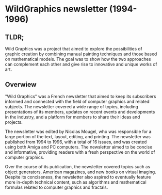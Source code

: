 # WildGraphics newsletter (1994-1996)

## TLDR;

Wild Graphics was a project that aimed to explore the possibilities of graphic creation by combining manual painting techniques and those based on mathematical models. The goal was to show how the two approaches can complement each other and give rise to innovative and unique works of art.

## Overwiew

"Wild Graphics" was a French newsletter that aimed to keep its subscribers informed and connected with the field of computer graphics and related subjects. The newsletter covered a wide range of topics, including presentations of its members, updates on recent events and developments in the industry, and a platform for members to share their ideas and projects.

The newsletter was edited by Nicolas Mougel, who was responsible for a large portion of the text, layout, editing, and printing. The newsletter was published from 1994 to 1996, with a total of 16 issues, and was created using both Amiga and PC computers. The newsletter aimed to be concise and informative, providing readers with a fresh perspective on the world of computer graphics.

Over the course of its publication, the newsletter covered topics such as object generators, American magazines, and new books on virtual imaging. Despite its conciseness, the newsletter also aspired to eventually feature more in-depth technical content, such as algorithms and mathematical formulas related to computer graphics and fractals.